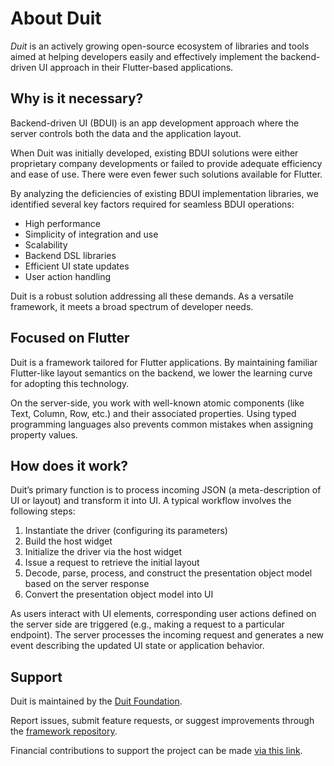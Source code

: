 # About Duit

*Duit* is an actively growing open-source ecosystem of libraries and tools aimed at helping developers easily and effectively implement the backend-driven UI approach in their Flutter-based applications.

## Why is it necessary?

Backend-driven UI (BDUI) is an app development approach where the server controls both the data and the application layout.

When Duit was initially developed, existing BDUI solutions were either proprietary company developments or failed to provide adequate efficiency and ease of use. There were even fewer such solutions available for Flutter.

By analyzing the deficiencies of existing BDUI implementation libraries, we identified several key factors required for seamless BDUI operations:

- High performance
- Simplicity of integration and use
- Scalability
- Backend DSL libraries
- Efficient UI state updates
- User action handling

Duit is a robust solution addressing all these demands. As a versatile framework, it meets a broad spectrum of developer needs.

## Focused on Flutter

Duit is a framework tailored for Flutter applications. By maintaining familiar Flutter-like layout semantics on the backend, we lower the learning curve for adopting this technology.

On the server-side, you work with well-known atomic components (like Text, Column, Row, etc.) and their associated properties. Using typed programming languages also prevents common mistakes when assigning property values.

## How does it work?

Duit’s primary function is to process incoming JSON (a meta-description of UI or layout) and transform it into UI. A typical workflow involves the following steps:

1. Instantiate the driver (configuring its parameters)
2. Build the host widget
3. Initialize the driver via the host widget
4. Issue a request to retrieve the initial layout
5. Decode, parse, process, and construct the presentation object model based on the server response
6. Convert the presentation object model into UI

As users interact with UI elements, corresponding user actions defined on the server side are triggered (e.g., making a request to a particular endpoint). The server processes the incoming request and generates a new event describing the updated UI state or application behavior.

## Support

Duit is maintained by the [Duit Foundation](https://github.com/Duit-Foundation/).

Report issues, submit feature requests, or suggest improvements through the [framework repository](https://github.com/Duit-Foundation/flutter_duit/issues).

Financial contributions to support the project can be made [via this link](https://boosty.to/duit_foundation).